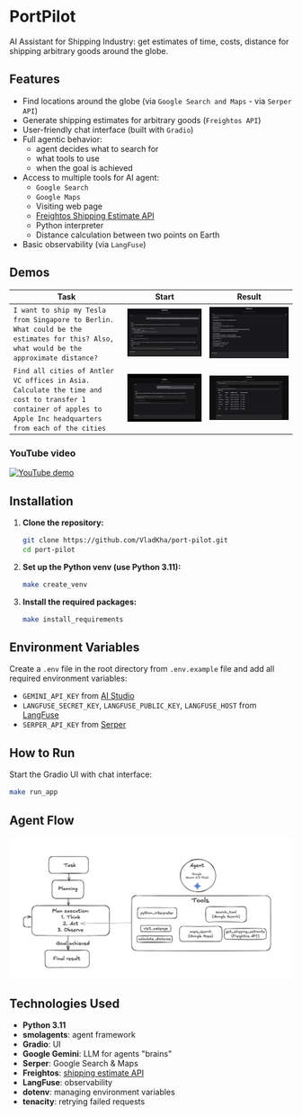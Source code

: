 # PortPilot

AI Assistant for Shipping Industry: get estimates of time, costs, distance for shipping 
arbitrary goods around the globe.

## Features

- Find locations around the globe (via `Google Search and Maps` - via `Serper API`)
- Generate shipping estimates for arbitrary goods (`Freightos API`)
- User-friendly chat interface (built with `Gradio`)
- Full agentic behavior:
  - agent decides what to search for
  - what tools to use
  - when the goal is achieved
- Access to multiple tools for AI agent:
  - `Google Search`
  - `Google Maps`
  - Visiting web page
  - [Freightos Shipping Estimate API](https://ship.freightos.com/api/shippingCalculator#)
  - Python interpreter
  - Distance calculation between two points on Earth
- Basic observability (via `LangFuse`)

## Demos

| Task                                                                                                                                                        | Start                             | Result                          |
|-------------------------------------------------------------------------------------------------------------------------------------------------------------|-----------------------------------|---------------------------------|
|`I want to ship my Tesla from Singapore to Berlin. What could be the estimates for this? Also, what would be the approximate distance?`                      | ![](images/usage_example_1.png)   | ![](images/usage_example_2.png) |
|`Find all cities of Antler VC offices in Asia. Calculate the time and cost to transfer 1 container of apples to Apple Inc headquarters from each of the cities`| ![](images/usage_example_3.png)   | ![](images/usage_example_4.png) |

### YouTube video
[![YouTube demo](https://img.youtube.com/vi/xNUZTtY7nZQ/0.jpg)](https://www.youtube.com/watch?v=xNUZTtY7nZQ)

## Installation

1. **Clone the repository:**
   ```bash
   git clone https://github.com/VladKha/port-pilot.git
   cd port-pilot
   ```

2. **Set up the Python venv (use Python 3.11):**
   ```bash
   make create_venv
   ```

3. **Install the required packages:**
   ```bash
   make install_requirements
   ```

## Environment Variables

Create a `.env` file in the root directory from `.env.example` file 
and add all required environment variables:
- `GEMINI_API_KEY` from [AI Studio](https://ai.google.dev/gemini-api/docs/api-key)
- `LANGFUSE_SECRET_KEY`, `LANGFUSE_PUBLIC_KEY`, `LANGFUSE_HOST` from [LangFuse](https://langfuse.com/docs/get-started)
- `SERPER_API_KEY` from [Serper](https://serper.dev)

## How to Run

Start the Gradio UI with chat interface:

```bash
make run_app
```

## Agent Flow

![Agent flow](images/agent_flow.png)

## Technologies Used

- **Python 3.11**
- **smolagents**: agent framework
- **Gradio**: UI
- **Google Gemini**: LLM for agents "brains"
- **Serper**: Google Search & Maps
- **Freightos**: [shipping estimate API](https://ship.freightos.com/api/shippingCalculator#)
- **LangFuse**: observability
- **dotenv**: managing environment variables
- **tenacity**: retrying failed requests
